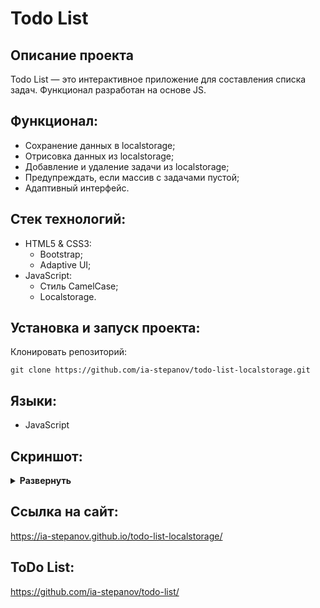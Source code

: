 # Todo List

## Описание проекта
Todo List — это интерактивное приложение для составления списка задач. Функционал разработан на основе JS.

## Функционал:
- Сохранение данных в localstorage;
- Отрисовка данных из localstorage;
- Добавление и удаление задачи из localstorage;
- Предупреждать, если массив с задачами пустой;
- Адаптивный интерфейс.

## Стек технологий:
- HTML5 & CSS3:
  - Bootstrap;
  - Adaptive UI;
- JavaScript:
  - Стиль CamelCase;
  - Localstorage.

## Установка и запуск проекта:
Клонировать репозиторий:

    git clone https://github.com/ia-stepanov/todo-list-localstorage.git

## Языки:
- JavaScript

## Скриншот:
<details><summary><b>Развернуть</b></summary>

[![todo-list-localstorage](https://user-images.githubusercontent.com/86494748/182829819-06bc56ad-23bf-458e-96ff-cd94f753f171.jpg)](https://ia-stepanov.github.io/todo-list-localstorage/)

</details>

## Ссылка на сайт:
https://ia-stepanov.github.io/todo-list-localstorage/

## ToDo List:
https://github.com/ia-stepanov/todo-list/